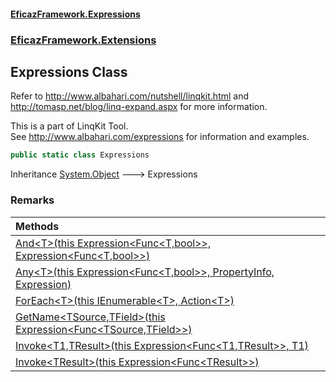 #### [EficazFramework.Expressions](EficazFrameworkExpressions.md 'EficazFramework Expressions')
### [EficazFramework.Extensions](EficazFrameworkExpressions.md#EficazFramework.Extensions 'EficazFramework.Extensions')

## Expressions Class

Refer to http://www.albahari.com/nutshell/linqkit.html and  
http://tomasp.net/blog/linq-expand.aspx for more information.  
  
This is a part of LinqKit Tool.  
See http://www.albahari.com/expressions for information and examples.

```csharp
public static class Expressions
```

Inheritance [System.Object](https://docs.microsoft.com/en-us/dotnet/api/System.Object 'System.Object') &#129106; Expressions

### Remarks

| Methods | |
| :--- | :--- |
| [And&lt;T&gt;(this Expression&lt;Func&lt;T,bool&gt;&gt;, Expression&lt;Func&lt;T,bool&gt;&gt;)](EficazFramework.Extensions/Expressions/And_T_(thisExpression_Func_T,bool__,Expression_Func_T,bool__).md 'EficazFramework.Extensions.Expressions.And<T>(this System.Linq.Expressions.Expression<System.Func<T,bool>>, System.Linq.Expressions.Expression<System.Func<T,bool>>)') | |
| [Any&lt;T&gt;(this Expression&lt;Func&lt;T,bool&gt;&gt;, PropertyInfo, Expression)](EficazFramework.Extensions/Expressions/Any_T_(thisExpression_Func_T,bool__,PropertyInfo,Expression).md 'EficazFramework.Extensions.Expressions.Any<T>(this System.Linq.Expressions.Expression<System.Func<T,bool>>, System.Reflection.PropertyInfo, System.Linq.Expressions.Expression)') | |
| [ForEach&lt;T&gt;(this IEnumerable&lt;T&gt;, Action&lt;T&gt;)](EficazFramework.Extensions/Expressions/ForEach_T_(thisIEnumerable_T_,Action_T_).md 'EficazFramework.Extensions.Expressions.ForEach<T>(this System.Collections.Generic.IEnumerable<T>, System.Action<T>)') | |
| [GetName&lt;TSource,TField&gt;(this Expression&lt;Func&lt;TSource,TField&gt;&gt;)](EficazFramework.Extensions/Expressions/GetName_TSource,TField_(thisExpression_Func_TSource,TField__).md 'EficazFramework.Extensions.Expressions.GetName<TSource,TField>(this System.Linq.Expressions.Expression<System.Func<TSource,TField>>)') | |
| [Invoke&lt;T1,TResult&gt;(this Expression&lt;Func&lt;T1,TResult&gt;&gt;, T1)](EficazFramework.Extensions/Expressions/Invoke_T1,TResult_(thisExpression_Func_T1,TResult__,T1).md 'EficazFramework.Extensions.Expressions.Invoke<T1,TResult>(this System.Linq.Expressions.Expression<System.Func<T1,TResult>>, T1)') | |
| [Invoke&lt;TResult&gt;(this Expression&lt;Func&lt;TResult&gt;&gt;)](EficazFramework.Extensions/Expressions/Invoke_TResult_(thisExpression_Func_TResult__).md 'EficazFramework.Extensions.Expressions.Invoke<TResult>(this System.Linq.Expressions.Expression<System.Func<TResult>>)') | |
